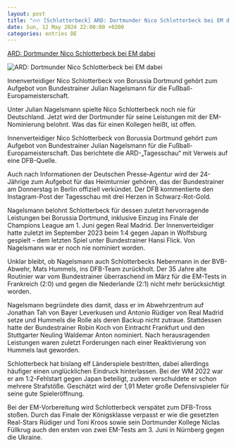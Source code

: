 ```yaml
---
layout: post
title: "🔥🔥 [Schlotterbeck] ARD: Dortmunder Nico Schlotterbeck bei EM dabei"
date: Sun, 12 May 2024 22:00:00 +0200
categories: entries DE
---
```

[ARD: Dortmunder Nico Schlotterbeck bei EM dabei](https://bnn.de/sport/ard-dortmunder-nico-schlotterbeck-bei-em-dabei)

![ARD: Dortmunder Nico Schlotterbeck bei EM dabei](https://static.bnn.de/sport/urn-newsml-dpacom-20090101-240512-99-07581-dzessp/alternates/LANDSCAPE_13x7_BASE/urn-newsml-dpacom-20090101-240512-99-07581)

Innenverteidiger Nico Schlotterbeck von Borussia Dortmund gehört zum Aufgebot von Bundestrainer Julian Nagelsmann für die Fußball-Europameisterschaft.

Unter Julian Nagelsmann spielte Nico Schlotterbeck noch nie für Deutschland. Jetzt wird der Dortmunder für seine Leistungen mit der EM-Nominierung belohnt. Was das für einen Kollegen heißt, ist offen.

Innenverteidiger Nico Schlotterbeck von Borussia Dortmund gehört zum Aufgebot von Bundestrainer Julian Nagelsmann für die Fußball-Europameisterschaft. Das berichtete die ARD-„Tagesschau“ mit Verweis auf eine DFB-Quelle.

Auch nach Informationen der Deutschen Presse-Agentur wird der 24-Jährige zum Aufgebot für das Heimturnier gehören, das der Bundestrainer am Donnerstag in Berlin offiziell verkündet. Der DFB kommentierte den Instagram-Post der Tagesschau mit drei Herzen in Schwarz-Rot-Gold.

Nagelsmann belohnt Schlotterbeck für dessen zuletzt hervorragende Leistungen bei Borussia Dortmund, inklusive Einzug ins Finale der Champions League am 1. Juni gegen Real Madrid. Der Innenverteidiger hatte zuletzt im September 2023 beim 1:4 gegen Japan in Wolfsburg gespielt – dem letzten Spiel unter Bundestrainer Hansi Flick. Von Nagelsmann war er noch nie nominiert worden.

Unklar bleibt, ob Nagelsmann auch Schlotterbecks Nebenmann in der BVB-Abwehr, Mats Hummels, ins DFB-Team zurückholt. Der 35 Jahre alte Routinier war vom Bundestrainer überraschend im März für die EM-Tests in Frankreich (2:0) und gegen die Niederlande (2:1) nicht mehr berücksichtigt worden.

Nagelsmann begründete dies damit, dass er im Abwehrzentrum auf Jonathan Tah von Bayer Leverkusen und Antonio Rüdiger von Real Madrid setze und Hummels die Rolle als deren Backup nicht zutraue. Stattdessen hatte der Bundestrainer Robin Koch von Eintracht Frankfurt und den Stuttgarter Neuling Waldemar Anton nominiert. Nach herausragenden Leistungen waren zuletzt Forderungen nach einer Reaktivierung von Hummels laut geworden.

Schlotterbeck hat bislang elf Länderspiele bestritten, dabei allerdings häufiger einen unglücklichen Eindruck hinterlassen. Bei der WM 2022 war er am 1:2-Fehlstart gegen Japan beteiligt, zudem verschuldete er schon mehrere Strafstöße. Geschätzt wird der 1,91 Meter große Defensivspieler für seine gute Spieleröffnung.

Bei der EM-Vorbereitung wird Schlotterbeck verspätet zum DFB-Tross stoßen. Durch das Finale der Königsklasse verpasst er wie die gesetzten Real-Stars Rüdiger und Toni Kroos sowie sein Dortmunder Kollege Niclas Füllkrug auch den ersten von zwei EM-Tests am 3. Juni in Nürnberg gegen die Ukraine.

